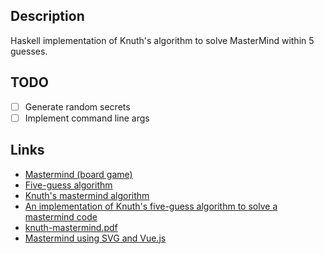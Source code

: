 ## Description

Haskell implementation of Knuth's algorithm to solve MasterMind within 5 guesses.

## TODO

* [ ] Generate random secrets
* [ ] Implement command line args

## Links

* [Mastermind (board game)](https://en.wikipedia.org/wiki/Mastermind_(board_game))
* [Five-guess algorithm](https://en.wikipedia.org/wiki/Mastermind_(board_game)#Five-guess_algorithm)
* [Knuth's mastermind algorithm](https://math.stackexchange.com/questions/1192961/knuths-mastermind-algorithm)
* [An implementation of Knuth's five-guess algorithm to solve a mastermind code](https://gist.github.com/firebus/2153677)
* [knuth-mastermind.pdf](https://www.cs.uni.edu/~wallingf/teaching/cs3530/resources/knuth-mastermind.pdf)
* [Mastermind using SVG and Vue.js](https://github.com/taylorjg/mastermind-svg-vue)
